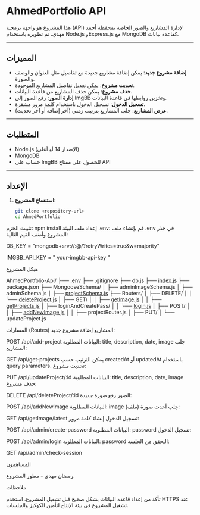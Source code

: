 # AhmedPortfolio API

هذا المشروع هو واجهة برمجية (API) لإدارة المشاريع والصور الخاصة بمحفظة أحمد مهدي. تم تطويره باستخدام Node.js وExpress.js مع MongoDB كقاعدة بيانات.

---

## المميزات

- **إضافة مشروع جديد**: يمكن إضافة مشاريع جديدة مع تفاصيل مثل العنوان والوصف والصورة.
- **تحديث مشروع**: يمكن تعديل تفاصيل المشاريع الموجودة.
- **حذف مشروع**: يمكن حذف المشاريع من قاعدة البيانات.
- **إدارة الصور**: رفع الصور إلى ImgBB وتخزين روابطها في قاعدة البيانات.
- **تسجيل الدخول**: تسجيل الدخول باستخدام كلمة مرور مشفرة.
- **عرض المشاريع**: جلب المشاريع بترتيب زمني (آخر إضافة أو آخر تحديث).

---

## المتطلبات

- Node.js (الإصدار 14 أو أعلى)
- MongoDB
- حساب على ImgBB للحصول على مفتاح API

---

## الإعداد

1. **استنساخ المشروع:**
   ```bash
   git clone <repository-url>
   cd AhmedPortfolio
تثبيت الحزم:
npm install
إعداد ملف البيئة .env: قم بإنشاء ملف .env في جذر المشروع وأضف القيم التالية:

DB_KEY = "mongodb+srv://<username>:<password>@<cluster-url>/<database-name>?retryWrites=true&w=majority"

IMGBB_API_KEY = " your-imgbb-api-key "


هيكل المشروع

AhmedPortfolio-Api/
├── .env
├── .gitignore
├── db.js
├── [index.js](http://_vscodecontentref_/0)
├── package.json
├── MongooseSchema/
│   ├── adminImageSchema.js
│   ├── adminSchema.js
│   ├── [projectSchema.js](http://_vscodecontentref_/1)
├── Routers/
│   ├── DELETE/
│   │   └── [deleteProject.js](http://_vscodecontentref_/2)
│   ├── GET/
│   │   ├── [getImage.js](http://_vscodecontentref_/3)
│   │   ├── [getProjects.js](http://_vscodecontentref_/4)
│   ├── loginAndCreatePass/
│   │   └── [login.js](http://_vscodecontentref_/5)
│   ├── POST/
│   │   ├── [addNewImage.js](http://_vscodecontentref_/6)
│   │   ├── projectRouter.js
│   ├── PUT/
│       └── updateProject.js


المسارات (Routes)
المشاريع
إضافة مشروع جديد:

POST /api/add-project
البيانات المطلوبة: title, description, date, image
جلب المشاريع:

GET /api/get-projects
يمكن الترتيب حسب createdAt أو updatedAt باستخدام query parameters.
تحديث مشروع:

PUT /api/updateProject/:id
البيانات المطلوبة: title, description, date, image
حذف مشروع:

DELETE /api/deleteProject/:id
الصور
رفع صورة جديدة:

POST /api/addNewImage
البيانات المطلوبة: image (ملف)
جلب أحدث صورة:

GET /api/getImage/latest
تسجيل الدخول
إنشاء كلمة مرور:

POST /api/admin/create-password
البيانات المطلوبة: password
تسجيل الدخول:

POST /api/admin/login
البيانات المطلوبة: password
التحقق من الجلسة:

GET /api/admin/check-session

المساهمون

رمضان مهدي  - مطور المشروع.

ملاحظات

تأكد من إعداد قاعدة البيانات بشكل صحيح قبل تشغيل المشروع.
استخدم HTTPS عند تشغيل المشروع في بيئة الإنتاج لتأمين الكوكيز والجلسات.
